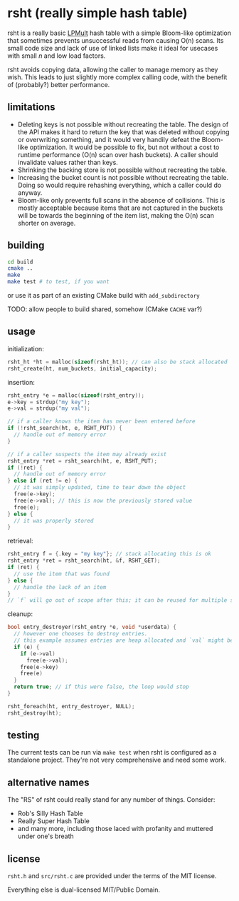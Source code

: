 # rsht (really simple hash table)

rsht is a really basic [LPMult](http://www.vldb.org/pvldb/vol9/p96-richter.pdf) hash table with a simple Bloom-like optimization that sometimes prevents unsuccessful reads from causing O(n) scans. Its small code size and lack of use of linked lists make it ideal for usecases with small _n_ and low load factors.

rsht avoids copying data, allowing the caller to manage memory as they wish. This leads to just slightly more complex calling code, with the benefit of (probably?) better performance.

## limitations

* Deleting keys is not possible without recreating the table. The design of the API makes it hard to return the key that was deleted without copying or overwriting something, and it would very handily defeat the Bloom-like optimization. It would be possible to fix, but not without a cost to runtime performance (O(n) scan over hash buckets). A caller should invalidate values rather than keys.
* Shrinking the backing store is not possible without recreating the table.
* Increasing the bucket count is not possible without recreating the table. Doing so would require rehashing everything, which a caller could do anyway.
* Bloom-like only prevents full scans in the absence of collisions. This is mostly acceptable because items that are not captured in the buckets will be towards the beginning of the item list, making the O(n) scan shorter on average.

## building

```sh
cd build
cmake ..
make
make test # to test, if you want
```

or use it as part of an existing CMake build with `add_subdirectory`

TODO: allow people to build shared, somehow (CMake `CACHE` var?)

## usage

initialization:
```c
rsht_ht *ht = malloc(sizeof(rsht_ht)); // can also be stack allocated
rsht_create(ht, num_buckets, initial_capacity);
```
insertion:
```c
rsht_entry *e = malloc(sizeof(rsht_entry));
e->key = strdup("my key");
e->val = strdup("my val");

// if a caller knows the item has never been entered before
if (!rsht_search(ht, e, RSHT_PUT)) {
  // handle out of memory error
}

// if a caller suspects the item may already exist
rsht_entry *ret = rsht_search(ht, e, RSHT_PUT);
if (!ret) {
  // handle out of memory error
} else if (ret != e) {
  // it was simply updated, time to tear down the object
  free(e->key);
  free(e->val); // this is now the previously stored value
  free(e);
} else {
  // it was properly stored
}
```
retrieval:
```c
rsht_entry f = {.key = "my key"}; // stack allocating this is ok
rsht_entry *ret = rsht_search(ht, &f, RSHT_GET);
if (ret) {
  // use the item that was found
} else {
  // handle the lack of an item
}
// `f` will go out of scope after this; it can be reused for multiple searches
```
cleanup:
```c
bool entry_destroyer(rsht_entry *e, void *userdata) {
  // however one chooses to destroy entries.
  // this example assumes entries are heap allocated and `val` might be `NULL`.
  if (e) {
    if (e->val)
      free(e->val);
    free(e->key)
    free(e)
  }
  return true; // if this were false, the loop would stop
}

rsht_foreach(ht, entry_destroyer, NULL);
rsht_destroy(ht);
```

## testing
The current tests can be run via `make test` when rsht is configured as a standalone project. They're not very comprehensive and need some work.

## alternative names
The "RS" of rsht could really stand for any number of things. Consider:

* Rob's Silly Hash Table
* Really Super Hash Table
* and many more, including those laced with profanity and muttered under one's breath

## license
`rsht.h` and `src/rsht.c` are provided under the terms of the MIT license.

Everything else is dual-licensed MIT/Public Domain.

